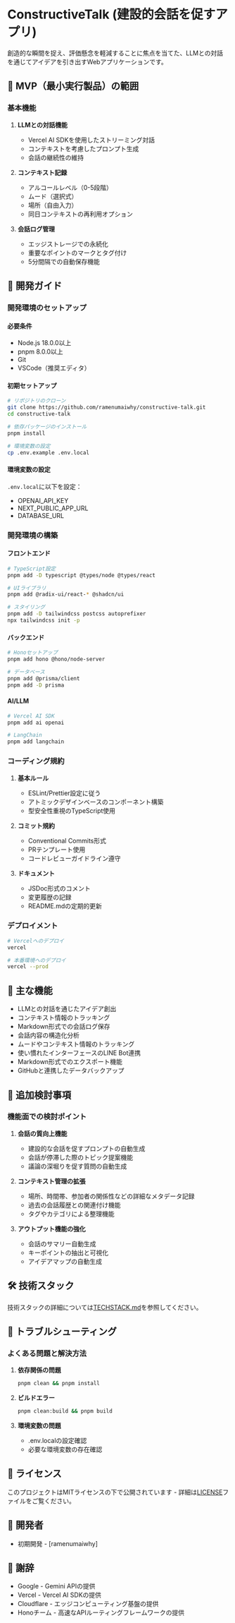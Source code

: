 # ConstructiveTalk (建設的会話を促すアプリ)

創造的な瞬間を捉え、評価懸念を軽減することに焦点を当てた、LLMとの対話を通じてアイデアを引き出すWebアプリケーションです。

## 🎯 MVP（最小実行製品）の範囲

### 基本機能
1. **LLMとの対話機能**
   - Vercel AI SDKを使用したストリーミング対話
   - コンテキストを考慮したプロンプト生成
   - 会話の継続性の維持

2. **コンテキスト記録**
   - アルコールレベル（0-5段階）
   - ムード（選択式）
   - 場所（自由入力）
   - 同日コンテキストの再利用オプション

3. **会話ログ管理**
   - エッジストレージでの永続化
   - 重要なポイントのマークとタグ付け
   - 5分間隔での自動保存機能

## 🚀 開発ガイド

### 開発環境のセットアップ

#### 必要条件
- Node.js 18.0.0以上
- pnpm 8.0.0以上
- Git
- VSCode（推奨エディタ）

#### 初期セットアップ
```bash
# リポジトリのクローン
git clone https://github.com/ramenumaiwhy/constructive-talk.git
cd constructive-talk

# 依存パッケージのインストール
pnpm install

# 環境変数の設定
cp .env.example .env.local
```

#### 環境変数の設定
`.env.local`に以下を設定：
- OPENAI_API_KEY
- NEXT_PUBLIC_APP_URL
- DATABASE_URL

### 開発環境の構築

#### フロントエンド
```bash
# TypeScript設定
pnpm add -D typescript @types/node @types/react

# UIライブラリ
pnpm add @radix-ui/react-* @shadcn/ui

# スタイリング
pnpm add -D tailwindcss postcss autoprefixer
npx tailwindcss init -p
```

#### バックエンド
```bash
# Honoセットアップ
pnpm add hono @hono/node-server

# データベース
pnpm add @prisma/client
pnpm add -D prisma
```

#### AI/LLM
```bash
# Vercel AI SDK
pnpm add ai openai

# LangChain
pnpm add langchain
```

### コーディング規約

1. **基本ルール**
   - ESLint/Prettier設定に従う
   - アトミックデザインベースのコンポーネント構築
   - 型安全性重視のTypeScript使用

2. **コミット規約**
   - Conventional Commits形式
   - PRテンプレート使用
   - コードレビューガイドライン遵守

3. **ドキュメント**
   - JSDoc形式のコメント
   - 変更履歴の記録
   - README.mdの定期的更新

### デプロイメント

```bash
# Vercelへのデプロイ
vercel

# 本番環境へのデプロイ
vercel --prod
```

## 🌟 主な機能

- LLMとの対話を通じたアイデア創出
- コンテキスト情報のトラッキング
- Markdown形式での会話ログ保存
- 会話内容の構造化分析
- ムードやコンテキスト情報のトラッキング
- 使い慣れたインターフェースのLINE Bot連携
- Markdown形式でのエクスポート機能
- GitHubと連携したデータバックアップ

## 💭 追加検討事項

### 機能面での検討ポイント
1. **会話の質向上機能**
   - 建設的な会話を促すプロンプトの自動生成
   - 会話が停滞した際のトピック提案機能
   - 議論の深堀りを促す質問の自動生成

2. **コンテキスト管理の拡張**
   - 場所、時間帯、参加者の関係性などの詳細なメタデータ記録
   - 過去の会話履歴との関連付け機能
   - タグやカテゴリによる整理機能

3. **アウトプット機能の強化**
   - 会話のサマリー自動生成
   - キーポイントの抽出と可視化
   - アイデアマップの自動生成

## 🛠 技術スタック

技術スタックの詳細については[TECHSTACK.md](TECH_STACK.md)を参照してください。

## 🔧 トラブルシューティング

### よくある問題と解決方法
1. **依存関係の問題**
   ```bash
   pnpm clean && pnpm install
   ```

2. **ビルドエラー**
   ```bash
   pnpm clean:build && pnpm build
   ```

3. **環境変数の問題**
   - .env.localの設定確認
   - 必要な環境変数の存在確認

## 📄 ライセンス

このプロジェクトはMITライセンスの下で公開されています - 詳細は[LICENSE](LICENSE)ファイルをご覧ください。

## 👥 開発者

- 初期開発 - [ramenumaiwhy]

## 🙏 謝辞

- Google - Gemini APIの提供
- Vercel - Vercel AI SDKの提供
- Cloudflare - エッジコンピューティング基盤の提供
- Honoチーム - 高速なAPIルーティングフレームワークの提供 